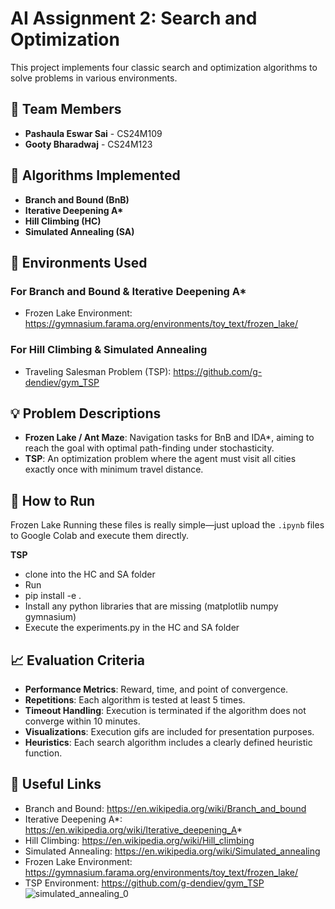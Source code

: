 # AI Assignment 2: Search and Optimization

This project implements four classic search and optimization algorithms to solve problems in various environments.

## 👥 Team Members

- **Pashaula Eswar Sai** - CS24M109
- **Gooty Bharadwaj** - CS24M123

## 📌 Algorithms Implemented

- **Branch and Bound (BnB)**
- **Iterative Deepening A\***
- **Hill Climbing (HC)**
- **Simulated Annealing (SA)**

## 🧪 Environments Used

### For **Branch and Bound** & **Iterative Deepening A\***
- Frozen Lake Environment: https://gymnasium.farama.org/environments/toy_text/frozen_lake/

### For **Hill Climbing** & **Simulated Annealing**
- Traveling Salesman Problem (TSP): https://github.com/g-dendiev/gym_TSP

## 💡 Problem Descriptions

- **Frozen Lake / Ant Maze**: Navigation tasks for BnB and IDA*, aiming to reach the goal with optimal path-finding under stochasticity.
- **TSP**: An optimization problem where the agent must visit all cities exactly once with minimum travel distance.

## 🚀 How to Run
Frozen Lake
Running these files is really simple—just upload the `.ipynb` files to Google Colab and execute them directly.

**TSP**
- clone into the HC and SA folder
- Run
- pip install -e .
- Install any python libraries that are missing (matplotlib numpy gymnasium)
- Execute the experiments.py in the HC and SA folder 
## 📈 Evaluation Criteria

- **Performance Metrics**: Reward, time, and point of convergence.
- **Repetitions**: Each algorithm is tested at least 5 times.
- **Timeout Handling**: Execution is terminated if the algorithm does not converge within 10 minutes.
- **Visualizations**: Execution gifs are included for presentation purposes.
- **Heuristics**: Each search algorithm includes a clearly defined heuristic function.

## 🔗 Useful Links

- Branch and Bound: https://en.wikipedia.org/wiki/Branch_and_bound
- Iterative Deepening A\*: https://en.wikipedia.org/wiki/Iterative_deepening_A*
- Hill Climbing: https://en.wikipedia.org/wiki/Hill_climbing
- Simulated Annealing: https://en.wikipedia.org/wiki/Simulated_annealing
- Frozen Lake Environment: https://gymnasium.farama.org/environments/toy_text/frozen_lake/
- TSP Environment: https://github.com/g-dendiev/gym_TSP
![simulated_annealing_0](https://github.com/user-attachments/assets/745c2b14-f2eb-43f2-9f9a-80656a5991e6)
